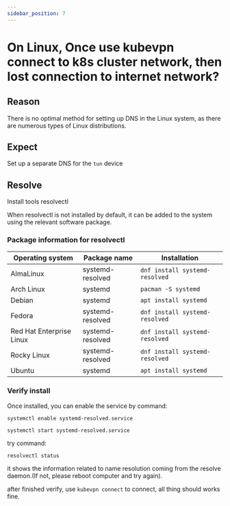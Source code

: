 ```yaml
---
sidebar_position: 7
---
```


# On Linux, Once use kubevpn connect to k8s cluster network, then lost connection to internet network?

## Reason

There is no optimal method for setting up DNS in the Linux system, as there are numerous types of Linux distributions.

## Expect

Set up a separate DNS for the `tun` device

## Resolve

Install tools resolvectl

When resolvectl is not installed by default, it can be added to the system using the relevant software package.

### Package information for resolvectl

| Operating system         | Package name     | Installation                   |
|--------------------------|------------------|--------------------------------|
| AlmaLinux                | systemd-resolved | `dnf install systemd-resolved` |
| Arch Linux               | systemd          | `pacman -S systemd`            |
| Debian                   | systemd          | `apt install systemd`          |
| Fedora                   | systemd-resolved | `dnf install systemd-resolved` |
| Red Hat Enterprise Linux | systemd-resolved | `dnf install systemd-resolved` |
| Rocky Linux              | systemd-resolved | `dnf install systemd-resolved` |
| Ubuntu                   | systemd          | `apt install systemd`          |

### Verify install

Once installed, you can enable the service by command:

```shell
systemctl enable systemd-resolved.service
```

```shell
systemctl start systemd-resolved.service
```

try command:

```shell
resolvectl status
```

it shows the information related to name resolution coming from the resolve daemon.(If not, please reboot computer and
try again).

after finished verify, use `kubevpn connect` to connect, all thing should works fine.

